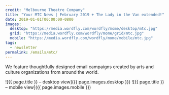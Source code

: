 ```yaml
---
credit: "Melbourne Theatre Company"
title: "Your MTC News | February 2019 + The Lady in the Van extended!"
date: 2019-01-01T00:00:00-0800
images:
  desktop: "https://media.wordfly.com/wordfly/mome/desktop/mtc.jpg"
  grid: "https://media.wordfly.com/wordfly/mome/grid/mtc.jpg"
  mobile: "https://media.wordfly.com/wordfly/mome/mobile/mtc.jpg"
tags:
  - newsletter
permalink: /emails/mtc/
---
```

We feature thoughtfully designed email campaigns created by arts and culture organizations from around the world.

![{{ page.title }} – desktop view]({{ page.images.desktop }})
![{{ page.title }} – mobile view]({{ page.images.mobile }})

